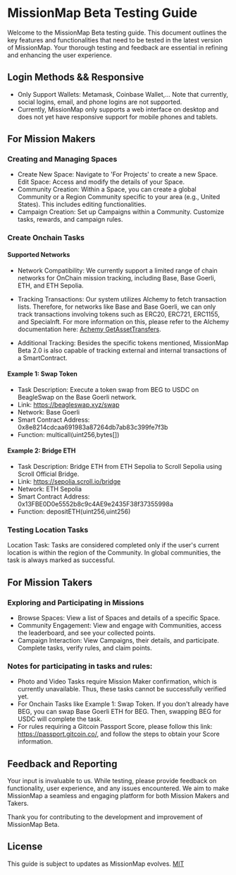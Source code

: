 # MissionMap Beta Testing Guide

Welcome to the MissionMap Beta testing guide. This document outlines the key features and functionalities that need to be tested in the latest version of MissionMap. Your thorough testing and feedback are essential in refining and enhancing the user experience.

## Login Methods && Responsive

- Only Support Wallets: Metamask, Coinbase Wallet,... Note that currently, social logins, email, and phone logins are not supported.
- Currently, MissionMap only supports a web interface on desktop and does not yet have responsive support for mobile phones and tablets.

## For Mission Makers

### Creating and Managing Spaces

- Create New Space: Navigate to 'For Projects' to create a new Space.
Edit Space: Access and modify the details of your Space.
- Community Creation: Within a Space, you can create a global Community or a Region Community specific to your area (e.g., United States). This includes editing functionalities.
- Campaign Creation: Set up Campaigns within a Community. Customize tasks, rewards, and campaign rules.

### Create Onchain Tasks

#### Supported Networks
- Network Compatibility: We currently support a limited range of chain networks for OnChain mission tracking, including Base, Base Goerli, ETH, and ETH Sepolia.
- Tracking Transactions: Our system utilizes Alchemy to fetch transaction lists. Therefore, for networks like Base and Base Goerli, we can only track transactions involving tokens such as ERC20, ERC721, ERC1155, and Specialnft. For more information on this, please refer to the Alchemy documentation here: [Achemy GetAssetTransfers](https://docs.alchemy.com/reference/alchemy-getassettransfers).

- Additional Tracking: Besides the specific tokens mentioned, MissionMap Beta 2.0 is also capable of tracking external and internal transactions of a SmartContract.

#### Example 1: Swap Token

  - Task Description: Execute a token swap from BEG to USDC on BeagleSwap on the Base Goerli network.
  - Link: https://beagleswap.xyz/swap
  - Network: Base Goerli
  - Smart Contract Address: 0x8e8214cdcaa691983a87264db7ab83c399fe7f3b
  - Function: multicall(uint256,bytes[])

#### Example 2: Bridge ETH
  - Task Description: Bridge ETH from ETH Sepolia to Scroll Sepolia using Scroll Official Bridge.
  - Link: https://sepolia.scroll.io/bridge
  - Network: ETH Sepolia
  - Smart Contract Address: 0x13FBE0D0e5552b8c9c4AE9e2435F38f37355998a
  - Function: depositETH(uint256,uint256)

### Testing Location Tasks
Location Task: Tasks are considered completed only if the user's current location is within the region of the Community. In global communities, the task is always marked as successful.

## For Mission Takers
### Exploring and Participating in Missions
- Browse Spaces: View a list of Spaces and details of a specific Space.
- Community Engagement: View and engage with Communities, access the leaderboard, and see your collected points.
- Campaign Interaction: View Campaigns, their details, and participate.
Complete tasks, verify rules, and claim points.


### Notes for participating in tasks and rules:
- Photo and Video Tasks require Mission Maker confirmation, which is currently unavailable. Thus, these tasks cannot be successfully verified yet.
- For Onchain Tasks like Example 1: Swap Token. If you don't already have BEG, you can swap Base Goerli ETH for BEG. Then, swapping BEG for USDC will complete the task.
- For rules requiring a Gitcoin Passport Score, please follow this link: https://passport.gitcoin.co/, and follow the steps to obtain your Score information.

## Feedback and Reporting
Your input is invaluable to us. While testing, please provide feedback on functionality, user experience, and any issues encountered. We aim to make MissionMap a seamless and engaging platform for both Mission Makers and Takers.

Thank you for contributing to the development and improvement of MissionMap Beta.

## License
This guide is subject to updates as MissionMap evolves.
[MIT](https://choosealicense.com/licenses/mit/)
